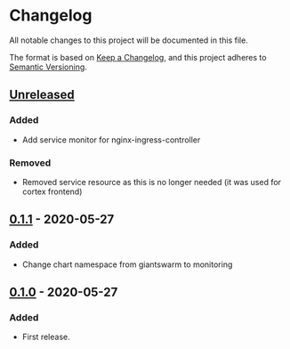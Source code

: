 # Changelog

All notable changes to this project will be documented in this file.

The format is based on [Keep a Changelog](https://keepachangelog.com/en/1.0.0/),
and this project adheres to [Semantic Versioning](https://semver.org/spec/v2.0.0.html).


## [Unreleased]

### Added

- Add service monitor for nginx-ingress-controller

### Removed

- Removed service resource as this is no longer needed (it was used for cortex frontend)

## [0.1.1] - 2020-05-27

### Added

- Change chart namespace from giantswarm to monitoring

## [0.1.0] - 2020-05-27

### Added

- First release.


[Unreleased]: https://github.com/giantswarm/aws-operator/compare/v0.1.1...HEAD
[0.1.1]: https://github.com/giantswarm/aws-operator/releases/tag/v0.1.1
[0.1.0]: https://github.com/giantswarm/aws-operator/releases/tag/v0.1.0
